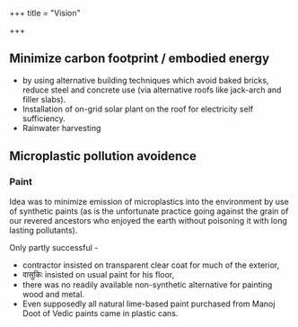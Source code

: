 +++
title = "Vision"

+++
## Minimize carbon footprint / embodied energy
- by using alternative building techniques which avoid baked bricks, reduce steel and concrete use (via alternative roofs like jack-arch and filler slabs).
- Installation of on-grid solar plant on the roof for electricity self sufficiency.
- Rainwater harvesting
 
## Microplastic pollution avoidence
### Paint
Idea was to minimize emission of microplastics into the environment by use of synthetic paints (as is the unfortunate practice going against the grain of our revered ancestors who enjoyed the earth without poisoning it with long lasting pollutants).

Only partly successful - 

- contractor insisted on transparent clear coat for much of the exterior, 
- वासुकिः insisted on usual paint for his floor,
- there was no readily available non-synthetic alternative for painting wood and metal.
- Even supposedly all natural lime-based paint purchased from Manoj Doot of Vedic paints came in plastic cans.

